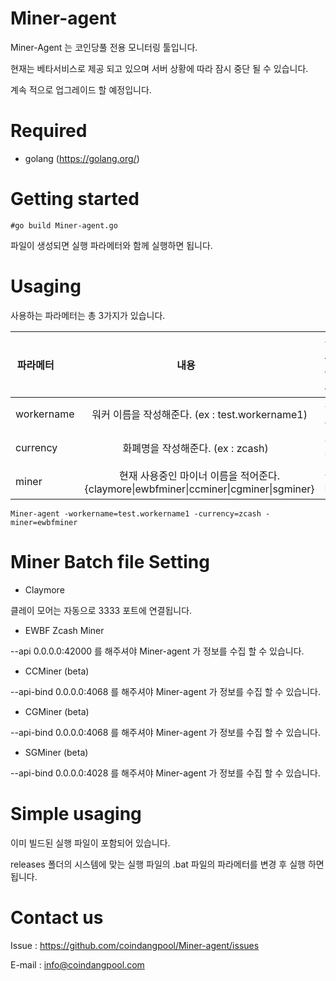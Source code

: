 # Miner-agent
Miner-Agent 는 코인당풀 전용 모니터링 툴입니다.

현재는 베타서비스로 제공 되고 있으며 서버 상황에 따라 잠시 중단 될 수 있습니다.

계속 적으로 업그레이드 할 예정입니다.

# Required
- golang (https://golang.org/)

# Getting started

    #go build Miner-agent.go

파일이 생성되면 실행 파라메터와 함께 실행하면 됩니다.

# Usaging

사용하는 파라메터는 총 3가지가 있습니다.

 파라메터        | 내용           | 필수 여부 
 ------------- |:-------------:| -----:
 workername  | 워커 이름을 작성해준다. (ex : test.workername1) | 필수
 currency      | 화폐명을 작성해준다. (ex : zcash)     | 선택
 miner | 현재 사용중인 마이너 이름을 적어준다. {claymore\|ewbfminer\|ccminer\|cgminer\|sgminer} | 선택

    Miner-agent -workername=test.workername1 -currency=zcash -miner=ewbfminer


# Miner Batch file Setting

- Claymore

클레이 모어는 자동으로 3333 포트에 연결됩니다.
- EWBF Zcash Miner

--api 0.0.0.0:42000 를 해주셔야 Miner-agent 가 정보를 수집 할 수 있습니다.

- CCMiner (beta)

--api-bind 0.0.0.0:4068 를 해주셔야 Miner-agent 가 정보를 수집 할 수 있습니다.

- CGMiner (beta)

--api-bind 0.0.0.0:4068 를 해주셔야 Miner-agent 가 정보를 수집 할 수 있습니다.

- SGMiner (beta)

--api-bind 0.0.0.0:4028 를 해주셔야 Miner-agent 가 정보를 수집 할 수 있습니다.

# Simple usaging

이미 빌드된 실행 파일이 포함되어 있습니다.

releases 폴더의 시스템에 맞는 실행 파일의 .bat 파일의 파라메터를 변경 후 실행 하면 됩니다.

# Contact us
Issue : https://github.com/coindangpool/Miner-agent/issues

E-mail : info@coindangpool.com
